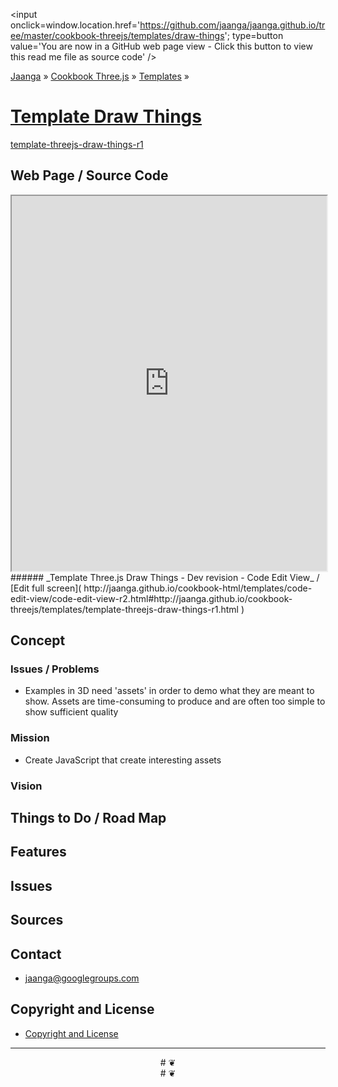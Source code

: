 <span style=display:none; >[You are now in a GitHub source code view - click this link to view this read me file as a web page]( http://jaanga.github.io/cookbook-threejs/templates/draw-things/index.html  "View file as a web page." ) </span>
<input onclick=window.location.href='https://github.com/jaanga/jaanga.github.io/tree/master/cookbook-threejs/templates/draw-things'; type=button  value='You are now in a GitHub web page view - Click this button to view this read me file as source code' />

[Jaanga]( http://jaanga.github.io// ) » [Cookbook Three.js]( http://jaanga.github.io/cookbook-threejs/ ) » 
[Templates]( https://github.com/jaanga/jaanga.github.io/tree/master/cookbook-threejs/templates/ ) »

[Template Draw Things]( index.html )
===

[template-threejs-draw-things-r1]( template-threejs-draw-things-r1.html )

## Web Page / Source Code

<iframe class=ifr src=http://jaanga.github.io/cookbook-html/templates/code-edit-view/code-edit-view-r2.html#http://jaanga.github.io/cookbook-threejs/templates/draw-things/template-threejs-draw-things-r1.html width=100% height=600px ></iframe>  
###### _Template Three.js Draw Things - Dev revision - Code Edit View_ /  [Edit full screen]( http://jaanga.github.io/cookbook-html/templates/code-edit-view/code-edit-view-r2.html#http://jaanga.github.io/cookbook-threejs/templates/template-threejs-draw-things-r1.html )


## Concept

### Issues / Problems
<!--

The general format is an adaptation of the ideas developed in Alexander's _et al_ [A Patttern Language]( https://books.google.com/books?id=hwAHmktpk5IC&pg=PR10#v=onepage&q&f=false ) - as sammarized on page 10.

Each pattern describes a problem which occurs over and over again in our environment, and then describes the core of the solution to that problem, in such a way that you can use this solution a million times over, without ever doing it the same way twice.

patterns are descriptions of common problems and proposal for the solutions that can be used repeatedly every time the problem is encountered and producing an different outcome.

-->

* Examples in 3D need 'assets' in order to demo what they are meant to show. Assets are time-consuming to produce and are often too simple to show sufficient quality 


### Mission
<!-- a statement of a rationale, applicable now as well as in the future -->

* Create JavaScript that create interesting assets

### Vision
<!--  a descriptive picture of a desired future state -->


## Things to Do / Road Map


## Features


## Issues

 
## Sources


## Contact

* jaanga@googlegroups.com

## Copyright and License

* [Copyright and License]( http://jaanga.github.io/#http://jaanga.github.io/jaanga-copyright-and-mit-license.md ) 

***

<center title="dingbat" >
# <a href=javascript:window.scrollTo(0,0); style=text-decoration:none; >❦</a>
</center>

<center title="dingbat" >
# <span onclick=window.scrollTo(0,0); style=cursor:pointer; >❦</span>
</center>


